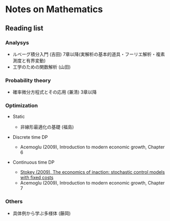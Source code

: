 # Notes on Mathematics


## Reading list
### Analysys
* ルベーグ積分入門 (吉田) 7章以降(実解析の基本的道具・フーリエ解析・複素測度と有界変動)
* 工学のための関数解析 (山田)

### Probability theory
* 確率微分方程式とその応用 (兼清) 3章以降

### Optimization
* Static
  - 非線形最適化の基礎 (福島)

* Discrete time DP
  - Acemoglu (2009), Introduction to modern economic growth, Chapter 6

* Continuous time DP
  - [Stokey (2009), The economics of inaction: stochastic control models with fixed costs](https://press.princeton.edu/titles/8766.html)
  - Acemoglu (2009), Introduction to modern economic growth, Chapter 7

### Others
* 具体例から学ぶ多様体 (藤岡)